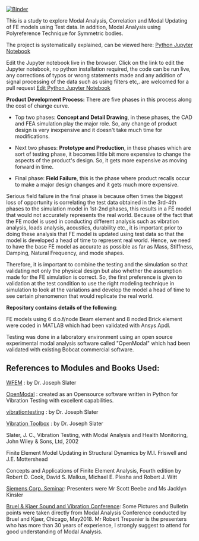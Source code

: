 
[![Binder](https://mybinder.org/badge.svg)](https://mybinder.org/v2/gh/sainag2473/ModalAnalysis_MAC_and_Modalupdating/master)



This is a study to explore Modal Analysis, Correlation and Modal Updating of FE models using Test data. In addition, Modal Analysis using Polyreference Technique for Symmetric bodies.

The project is systematically explained, can be viewed here: [Python Jupyter Notebook](https://github.com/sainag2473/MAC_and_Modalupdating/blob/master/MAC_JupyterNotebook/MACandModelCorrection.ipynb)


Edit the Jupyter notebook live in the browser. Click on the link to edit the Jupyter notebook, no python installation required, the code can be run live, any corrections of typos or wrong statements made and any addition of signal processing of the data such as using filters etc,. are welcomed for a pull request  [Edit Python Jupyter Notebook](https://hub.mybinder.org/user/sainag2473-moda-d_modalupdating-ejnxxbty/notebooks/MAC_JupyterNotebook/MACandModelCorrection.ipynb)




**Product Development Process:** There are five phases in this process along the cost of change curve.

- Top two phases: **Concept and Detail Drawing**, in these phases, the CAD and FEA simulation play the major role. So, any change of product design is very inexpensive and it doesn't take much time for modifications.


- Next two phases: **Prototype and Production**, in these phases which are sort of testing phase, it becomes little bit more expensive to change the aspects of the product's design. So, it gets more expensive as moving forward in time.


- Final phase: **Field Failure**, this is the phase where product recalls occur to make a major design changes and it gets much more expensive.


Serious field failure in the final phase is because often times the biggest loss of opportunity is correlating the test data obtained in the 3rd-4th phases to the simulation model in 1st-2nd phases, this results in a FE model that would not accurately represents the real world. Because of the fact that the FE model is used in conducting different analysis such as vibration analysis, loads analysis, acoustics, durability etc., it is important prior to doing these analysis that FE model is updated using test data so that the model is developed a head of time to represent real world. Hence, we need to have the base FE model as accurate as possible as far as Mass, Stiffness, Damping, Natural Frequency, and mode shapes. 


Therefore, it is important to combine the testing and the simulation so that validating not only the physical design but also whether the assumption made for the FE simulation is correct. So, the first preference is given to validation at the test condition to use the right modeling technique in simulation to look at the variations and develop the model a head of time to see certain phenomenon that would replicate the real world.


**Repository contains details of the following**:


FE models using 6 d.o.f/node Beam element and 8 noded Brick element were coded in MATLAB which had been validated with Ansys Apdl. 

Testing was done in a laboratory environment using an open source experimental modal analysis software called "OpenModal" which had been validated with existing Bobcat commercial software.



## References to Modules and Books Used:

[WFEM](https://github.com/josephcslater/WFEM) : by Dr. Joseph Slater

[OpenModal](https://github.com/openmodal/OpenModal) : created as an Opensource software written in 
Python for Vibration Testing with excellent capabilities. 

[vibrationtesting](https://github.com/Vibration-Testing/vibrationtesting) : by Dr. Joseph Slater

[Vibration Toolbox]( https://github.com/vibrationtoolbox/vibration_toolbox.git) : by Dr. Joseph Slater

Slater, J. C., Vibration Testing, with Modal Analysis and Health Monitoring, John Wiley & Sons, Ltd, 2002
  
Finite Element Model Updating in Structural Dynamics by M.I. Friswell and J.E. Mottershead

Concepts and Applications of Finite Element Analysis, Fourth edition by Robert D. Cook, David S. Malkus, Michael E. Plesha and Robert J. Witt

[Siemens Corp. Seminar](https://community.plm.automation.siemens.com/t5/Event-Collateral/Modal-Analysis-and-FEA-Test-Correlation/ta-p/435288): Presenters were Mr Scott Beebe and Ms Jacklyn Kinsler

[Bruel & Kjaer Sound and Vibration Conference](https://bksv.com/en/Training/training-courses/UnitedStates/UnitedStates/Live-Courses/Modal-Analysis/05-15-2018): Some Pictures and Bulletin points were taken directly from Modal Analysis Conference conducted by Bruel and Kjaer, Chicago, May2018.
Mr Robert Trepanier is the presenters who has more than 30 years of experience, I strongly suggest to attend for good understanding of Modal Analysis.

